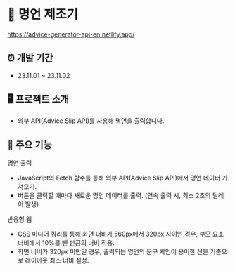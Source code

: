 # 📝 명언 제조기
https://advice-generator-api-en.netlify.app/

## ⏰ 개발 기간
- 23.11.01 ~ 23.11.02
  
## 🖥️ 프로젝트 소개
- 외부 API(Advice Slip API)를 사용해 명언을 출력합니다.

## 📌 주요 기능
명언 출력
- JavaScript의 Fetch 함수를 통해 외부 API(Advice Slip API)에서 명언 데이터 가져오기.
- 버튼을 클릭할 때마다 새로운 명언 데이터를 출력. (연속 출력 시, 최소 2초의 딜레이 발생)

반응형 웹
- CSS 미디어 쿼리를 통해 화면 너비가 560px에서 320px 사이인 경우, 부모 요소 너비에서 10%를 뺀 만큼의 너비 적용.
- 화면 너비가 320px 미만일 경우, 출력되는 명언의 문구 확인이 용이한 선을 기준으로 레이아웃 최소 너비 설정.
